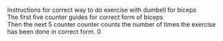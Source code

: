 Instructions for correct way to do exercise with dumbell for biceps
<br>
The first five counter guides for correct form of biceps 
<br> 
Then the next 5 counter counter counts the number of times the exercise has been done in correct form. 0
